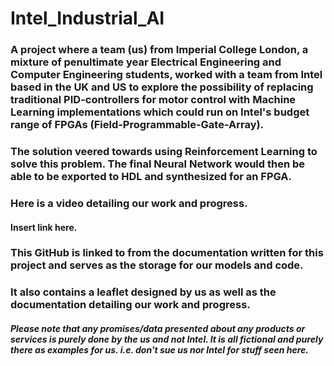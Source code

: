 # Intel_Industrial_AI

### A project where a team (us) from Imperial College London, a mixture of penultimate year Electrical Engineering and Computer Engineering students, worked with a team from Intel based in the UK and US to explore the possibility of replacing traditional PID-controllers for motor control with Machine Learning implementations which could run on Intel's budget range of FPGAs (Field-Programmable-Gate-Array).
### The solution veered towards using Reinforcement Learning to solve this problem. The final Neural Network would then be able to be exported to HDL and synthesized for an FPGA.


### Here is a video detailing our work and progress.
#### Insert link here.


### This GitHub is linked to from the documentation written for this project and serves as the storage for our models and code.

### It also contains a leaflet designed by us as well as the documentation detailing our work and progress.
##### Please note that any promises/data presented about any products or services is purely done by the us and not Intel. It is all fictional and purely there as examples for us. i.e. don't sue us nor Intel for stuff seen here.
